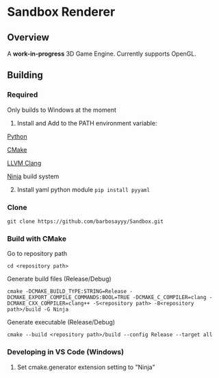 # Sandbox Renderer

## Overview
A <b>work-in-progress</b> 3D Game Engine. Currently supports OpenGL.

## Building

### Required

Only builds to Windows at the moment

1. Install and Add to the PATH environment variable:

[Python](https://www.python.org/downloads/)

[CMake](https://cmake.org/download/)

[LLVM Clang](https://github.com/llvm/llvm-project/releases)

[Ninja](https://github.com/ninja-build/ninja/releases) build system

2. Install yaml python module ```pip install pyyaml``` 

### Clone

```shell
git clone https://github.com/barbosayyy/Sandbox.git
```

### Build with CMake

Go to repository path
```
cd <repository path>
```
Generate build files (Release/Debug)
```
cmake -DCMAKE_BUILD_TYPE:STRING=Release -DCMAKE_EXPORT_COMPILE_COMMANDS:BOOL=TRUE -DCMAKE_C_COMPILER=clang -DCMAKE_CXX_COMPILER=clang++ -S<repository path> -B<repository path>/build -G Ninja
```
Generate executable (Release/Debug)
```
cmake --build <repository path>/build --config Release --target all
```

### Developing in VS Code (Windows)

1. Set cmake.generator extension setting to "Ninja"